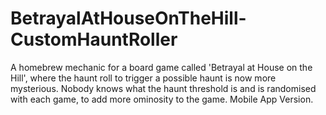 # BetrayalAtHouseOnTheHill-CustomHauntRoller
 A homebrew mechanic for a board game called 'Betrayal at House on the Hill', where the haunt roll to trigger a possible haunt is now more mysterious. Nobody knows what the haunt threshold is and is randomised with each game, to add more ominosity to the game. Mobile App Version. 
